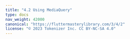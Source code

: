 ```yaml
---
title: "4.2 Using MediaQuery"
type: docs
nav_weight: 42000
canonical: "https://fluttermasterylibrary.com/3/4/2"
license: "© 2023 Tokenizer Inc. CC BY-NC-SA 4.0"
---
```

